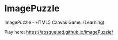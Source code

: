 ImagePuzzle
===========

ImagePuzzle - HTML5 Canvas Game. (Learning)

Play here: https://absqueued.github.io/ImagePuzzle/
